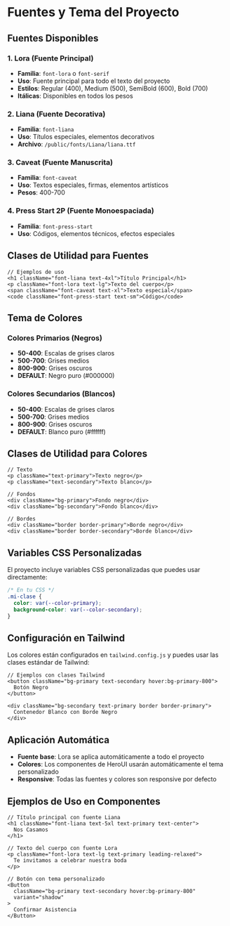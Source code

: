 # Fuentes y Tema del Proyecto

## Fuentes Disponibles

### 1. Lora (Fuente Principal)
- **Familia**: `font-lora` o `font-serif`
- **Uso**: Fuente principal para todo el texto del proyecto
- **Estilos**: Regular (400), Medium (500), SemiBold (600), Bold (700)
- **Itálicas**: Disponibles en todos los pesos

### 2. Liana (Fuente Decorativa)
- **Familia**: `font-liana`
- **Uso**: Títulos especiales, elementos decorativos
- **Archivo**: `/public/fonts/Liana/liana.ttf`

### 3. Caveat (Fuente Manuscrita)
- **Familia**: `font-caveat`
- **Uso**: Textos especiales, firmas, elementos artísticos
- **Pesos**: 400-700

### 4. Press Start 2P (Fuente Monoespaciada)
- **Familia**: `font-press-start`
- **Uso**: Códigos, elementos técnicos, efectos especiales

## Clases de Utilidad para Fuentes

```tsx
// Ejemplos de uso
<h1 className="font-liana text-4xl">Título Principal</h1>
<p className="font-lora text-lg">Texto del cuerpo</p>
<span className="font-caveat text-xl">Texto especial</span>
<code className="font-press-start text-sm">Código</code>
```

## Tema de Colores

### Colores Primarios (Negros)
- **50-400**: Escalas de grises claros
- **500-700**: Grises medios
- **800-900**: Grises oscuros
- **DEFAULT**: Negro puro (#000000)

### Colores Secundarios (Blancos)
- **50-400**: Escalas de grises claros
- **500-700**: Grises medios
- **800-900**: Grises oscuros
- **DEFAULT**: Blanco puro (#ffffff)

## Clases de Utilidad para Colores

```tsx
// Texto
<p className="text-primary">Texto negro</p>
<p className="text-secondary">Texto blanco</p>

// Fondos
<div className="bg-primary">Fondo negro</div>
<div className="bg-secondary">Fondo blanco</div>

// Bordes
<div className="border border-primary">Borde negro</div>
<div className="border border-secondary">Borde blanco</div>
```

## Variables CSS Personalizadas

El proyecto incluye variables CSS personalizadas que puedes usar directamente:

```css
/* En tu CSS */
.mi-clase {
  color: var(--color-primary);
  background-color: var(--color-secondary);
}
```

## Configuración en Tailwind

Los colores están configurados en `tailwind.config.js` y puedes usar las clases estándar de Tailwind:

```tsx
// Ejemplos con clases Tailwind
<button className="bg-primary text-secondary hover:bg-primary-800">
  Botón Negro
</button>

<div className="bg-secondary text-primary border border-primary">
  Contenedor Blanco con Borde Negro
</div>
```

## Aplicación Automática

- **Fuente base**: Lora se aplica automáticamente a todo el proyecto
- **Colores**: Los componentes de HeroUI usarán automáticamente el tema personalizado
- **Responsive**: Todas las fuentes y colores son responsive por defecto

## Ejemplos de Uso en Componentes

```tsx
// Título principal con fuente Liana
<h1 className="font-liana text-5xl text-primary text-center">
  Nos Casamos
</h1>

// Texto del cuerpo con fuente Lora
<p className="font-lora text-lg text-primary leading-relaxed">
  Te invitamos a celebrar nuestra boda
</p>

// Botón con tema personalizado
<Button 
  className="bg-primary text-secondary hover:bg-primary-800"
  variant="shadow"
>
  Confirmar Asistencia
</Button>
```
